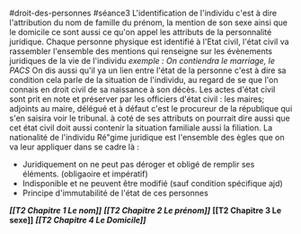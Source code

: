 #droit-des-personnes #séance3 
L'identification de l'individu c'est à dire l'attribution du nom de famille du prénom, la mention de son sexe ainsi que le domicile ce sont aussi ce qu'on appel les attributs de la personnalité juridique. Chaque personne physique est identifié à l'Etat civil, l'état civil va rassembler l'ensemble des mentions qui renseigne sur les évènements juridiques de la vie de l'individu
*exemple : On contiendra le marriage, le PACS*
On dis aussi qu'il ya un lien entre l'état de la personne c'est à dire sa condition cela parle de la situation de l'individu, au regard de se que l'on connais en droit civil de sa naissance à son décès.
Les actes d'état civil sont prit en note et préserver par les officiers d'état civil : les maires; adjoints au maire, délégué et à défaut c'est le procureur de la république qui s'en saisira voir le tribunal.
à coté de ses attributs on pourrait dire aussi que cet état civil doit aussi contenir la situation familiale aussi la filiation.
La nationalité de l'individu
Ré"gime juridique est l'ensemble des ègles que on va leur appliquer dans se cadre là :
- Juridiquement on ne peut pas déroger et obligé de remplir ses éléments. (obligaoire et impératif)
- Indisponible et ne peuvent être modifié (sauf condition spécifique ajd)
-  Principe d'immutabilité de l'état de ces personnes

***[[T2 Chapitre 1 Le nom]]***
***[[T2 Chapitre 2 Le prénom]]***
**[[T2 Chapitre 3 Le sexe]]**
***[[T2 Chapitre 4 Le Domicile]]***
